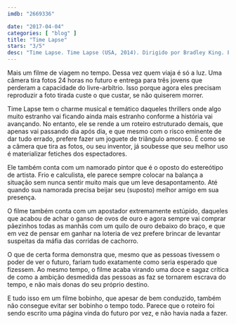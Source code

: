 ```yaml
---
imdb: "2669336"

date: "2017-04-04"
categories: [ "blog" ]
title: "Time Lapse"
stars: "3/5"
desc: "Time Lapse. Time Lapse (USA, 2014). Dirigido por Bradley King. Escrito por Bradley King, Bp Cooper. Com Danielle Panabaker (Callie), Matt O'Leary (Finn), George Finn (Jasper), John Rhys-Davies (Mr. Bezzerides), Amin Joseph (Big Joe), Jason Spisak (Ivan), Sharon Maughan (Dr. Heidecker), David Figlioli (Marcus), Judith Drake (Mrs. Anderson)."
---
```

Mais um filme de viagem no tempo. Dessa vez quem viaja é só a luz. Uma câmera tira fotos 24 horas no futuro e entrega para três jovens que perderam a capacidade do livre-arbítrio. Isso porque agora eles precisam reproduzir a foto tirada custe o que custar, se não quiserem morrer.

Time Lapse tem o charme musical e temático daqueles thrillers onde algo muito estranho vai ficando ainda mais estranho conforme a história vai avançando. No entanto, ele se rende a um roteiro estruturado demais, que apenas vai passando dia após dia, e que mesmo com o risco eminente de dar tudo errado, prefere fazer um joguete de triângulo amoroso. É como se a câmera que tira as fotos, ou seu inventor, já soubesse que seu melhor uso é materializar fetiches dos espectadores.

Ele também conta com um namorado pintor que é o oposto do estereótipo de artista. Frio e calculista, ele parece sempre colocar na balança a situação sem nunca sentir muito mais que um leve desapontamento. Até quando sua namorada precisa beijar seu (suposto) melhor amigo em sua presença.

O filme também conta com um apostador extremamente estúpido, daqueles que acabou de achar o ganso de ovos de ouro e agora sempre vai comprar pãezinhos todas as manhãs com um quilo de ouro debaixo do braço, e que em vez de pensar em ganhar na loteria de vez prefere brincar de levantar suspeitas da máfia das corridas de cachorro.

O que de certa forma demonstra que, mesmo que as pessoas tivessem o poder de ver o futuro, fariam tudo exatamente como seria esperado que fizessem. Ao mesmo tempo, o filme acaba virando uma doce e sagaz crítica de como a ambição desmedida das pessoas as faz se tornarem escrava do tempo, e não mais donas do seu próprio destino.

E tudo isso em um filme bobinho, que apesar de bem conduzido, também não consegue evitar ser bobinho o tempo todo. Parece que o roteiro foi sendo escrito uma página vinda do futuro por vez, e não havia nada a fazer.
